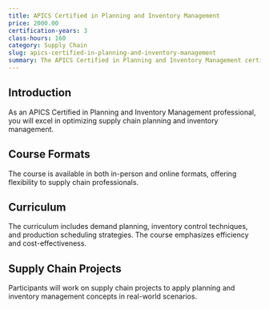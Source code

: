 ```yaml
---
title: APICS Certified in Planning and Inventory Management
price: 2000.00
certification-years: 3
class-hours: 160
category: Supply Chain
slug: apics-certified-in-planning-and-inventory-management
summary: The APICS Certified in Planning and Inventory Management certification is designed for professionals specializing in supply chain management. This comprehensive course covers demand planning, inventory control, and production scheduling. It equips candidates with the skills needed to optimize planning and inventory management processes.
---
```


## Introduction

As an APICS Certified in Planning and Inventory Management professional, you will excel in optimizing supply chain planning and inventory management.

## Course Formats

The course is available in both in-person and online formats, offering flexibility to supply chain professionals.

## Curriculum

The curriculum includes demand planning, inventory control techniques, and production scheduling strategies. The course emphasizes efficiency and cost-effectiveness.

## Supply Chain Projects

Participants will work on supply chain projects to apply planning and inventory management concepts in real-world scenarios.

